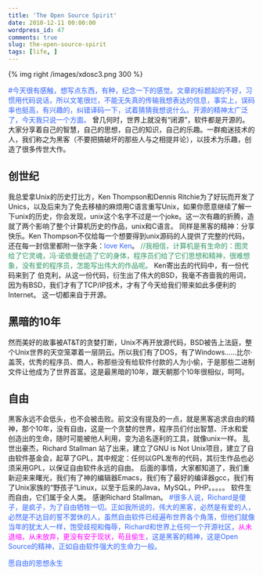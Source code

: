 ```yaml
---
title: 'The Open Source Spirit'
date: 2010-12-11 00:00:00
wordpress_id: 47
comments: true
slug: the-open-source-spirit
tags: [life, ]
---
```

{% img right /images/xdosc3.png 300 %}

<span style="color: #3366ff;">#今天很有感触，想写点东西，有种，纪念一下的感觉。文章的标题起的不好，习惯用代码说话，所以文笔很烂，不能无失真的传输我想表达的信息，事实上，误码率也挺高，有兴趣的，纠错译码一下，试着猜猜我想说什么。开源的精神太广泛了，今天我只说一个方面。</span> 曾几何时，世界上就没有“闭源”，软件都是开源的。大家分享着自己的智慧，自己的思想，自己的知识，自己的乐趣。一群痴迷技术的人，我们称之为黑客（不要把搞破坏的那些人与之相提并论），以技术为乐趣，创造了很多传世大作。

## 创世纪
我总爱拿Unix的历史打比方，Ken Thompson和Dennis Ritchie为了好玩而开发了Unics，以及后来为了免去移植的麻烦用C语言重写Unix，如果你愿意继续了解一下unix的历史，你会发现，unix这个名字不过是一个joke。这一次有趣的折腾，造就了两个影响了整个计算机历史的作品，unix和C语言。  同样是黑客的精神：分享快乐。Ken Thompson不仅给每一个想要得到unix源码的人提供了完整的代码，还在每一封信里都附一张字条：<span style="color: #3366ff;">love Ken</span>。  <span style="color: #339966;"> //我相信，计算机是有生命的：图灵给了它灵魂，冯·诺依曼创造了它的身体，程序员们给了它们思想和精神，很难想象，没有爱的程序员，怎能写出伟大的作品呢。</span> Ken寄出去的代码中，有一份代码来到了 伯克利，从这一份代码，衍生出了伟大的BSD，我毫不吝啬我的用词，因为有BSD，我们才有了TCP/IP技术，才有了今天给我们带来如此多便利的Internet。  这一切都来自于开源。<!--more-->

## 黑暗的10年
然而美好的故事被AT&amp;T的贪婪打断，Unix不再开放源代码，BSD被告上法庭，整个Unix世界的天空笼罩着一层阴云。所以我们有了DOS，有了Windows……比尔·盖茨，优秀的程序员、商人，称那些没有给软件付款的人为小偷，于是那些二进制文件让他成为了世界首富。这是最黑暗的10年，跟天朝那个10年很相似，呵呵。

## 自由
黑客永远不会低头，也不会被击败。前文没有提及的一点，就是黑客追求自由的精神，那个10年，没有自由，这是一个贪婪的世界，程序员们付出智慧、汗水和爱创造出的生命，随时可能被他人利用，变为追名逐利的工具，就像unix一样。  乱世出豪杰，Richard Stallman 站了出来，建立了GNU is Not Unix项目，建立了自由软件基金会，起草了GPL，其中规定：任何以GPL发布的代码，其衍生作品也必须采用GPL，以保证自由软件永远的自由。  后面的事情，大家都知道了，我们重新迎来来曙光，我们有了神的编辑器Emacs，我们有了最好的编译器gcc，我们有了Unix家族的“野孩子”Linux，以至于后来的Java，MySQL，PHP。。。。。  软件生而自由，它们属于全人类。  感谢Richard Stallman。  <span style="color: #3366ff;"> #很多人说，Richard是傻子，是疯子，为了自由牺牲一切。正如我所说的，伟大的黑客，必然是有爱的人，必然是不达目的誓不罢休的人，虽然自由软件已经遍布世界各个角落，但他们就像当年的犹太人一样，饱受歧视和侮辱，Richard和世界上任何一个开源社区，<span style="color: #ff00ff;">从未退缩，从未放弃，更没有安于现状，苟且偷生</span>，这是黑客的精神，这是Open Source的精神，正如自由软件强大的生命力一般。</span>

<span style="color: #3366ff;"> 愿自由的思想永生</span>
